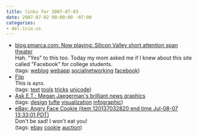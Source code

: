 ```yaml
---
title: links for 2007-07-03
date: 2007-07-02 00:00:00 -07:00
categories:
- del.icio.us
---
```


<ul class="delicious">
    <li>
        <div class="delicious-link"><a href="http://blog.pmarca.com/2007/06/now-playing-sil.html">blog.pmarca.com: Now playing: Silicon Valley short attention span theater</a></div>
        <div class="delicious-extended">Hah. "Yes" to this too. Today my mom asked me if I knew about this site called "Facebook" for college students.</div>
        <div class="delicious-tags">(tags: <a href="http://del.icio.us/torrez/weblog">weblog</a> <a href="http://del.icio.us/torrez/webapp">webapp</a> <a href="http://del.icio.us/torrez/socialnetworking">socialnetworking</a> <a href="http://del.icio.us/torrez/facebook">facebook</a>)</div>
    </li>
    <li>
        <div class="delicious-link"><a href="http://www.revfad.com/flip.html">Flip</a></div>
        <div class="delicious-extended">This is ǝʇnɔ.</div>
        <div class="delicious-tags">(tags: <a href="http://del.icio.us/torrez/text">text</a> <a href="http://del.icio.us/torrez/tools">tools</a> <a href="http://del.icio.us/torrez/tricks">tricks</a> <a href="http://del.icio.us/torrez/unicode">unicode</a>)</div>
    </li>
    <li>
        <div class="delicious-link"><a href="http://www.edwardtufte.com/bboard/q-and-a-fetch-msg?msg_id=0002w4&topic_id=1&topic=">Ask E.T.: Megan Jaegerman's brilliant news graphics</a></div>
        <div class="delicious-tags">(tags: <a href="http://del.icio.us/torrez/design">design</a> <a href="http://del.icio.us/torrez/tufte">tufte</a> <a href="http://del.icio.us/torrez/visualization">visualization</a> <a href="http://del.icio.us/torrez/infographic">infographic</a>)</div>
    </li>
    <li>
        <div class="delicious-link"><a href="http://cgi.ebay.com/Angry-Face-Cookie_W0QQitemZ120137032820QQihZ002QQcategoryZ1467QQssPageNameZWDVWQQrdZ1QQcmdZViewItem">eBay: Angry Face Cookie (item 120137032820 end time Jul-08-07 13:33:01 PDT)</a></div>
        <div class="delicious-extended">Don't be sad! I won't eat you!</div>
        <div class="delicious-tags">(tags: <a href="http://del.icio.us/torrez/ebay">ebay</a> <a href="http://del.icio.us/torrez/cookie">cookie</a> <a href="http://del.icio.us/torrez/auction">auction</a>)</div>
    </li>
</ul>
